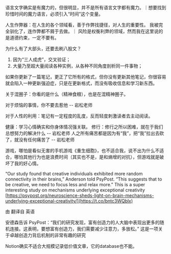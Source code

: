 语言文字确实是有魔力的，但很明显，并不是所有语言文字都有魔力。｜想要找到珍惜时间的魔力语言，必须引入“时间”这个变量。

人生作弊器：在人生的各个领域看，善于作弊找捷径，对人生的重要性。
我被完全驯化了，连作弊都不屑于去做。｜ 风险是权衡利弊的领域，然而我在这里说的是道德约束，一定不要有。

为什么有了大部头，还要去刷八股文？
1. 因为“三人成虎”，交叉验证；
2. 大量乃至超大量阅读各种实例，从各种不同角度剖析同一件事物；

如果你更新了一篇笔记，更正了它所有的格式，但你没有更新其他笔记，你很容易就会陷入一种更新强迫症，只是在更新格式，而没有吸收信息和学习新东西。

关于混圈子：你看的是什么（精神食粮），也是在混精神圈子。

对于烦恼的事情，你不要去惹他 -- 岩松老师

对于人性的利用：笔记有一定程度的乱度，反而轻度刺激读者去主动阅读。

健康：学习心情确实和你身体情况强关联。
修行：修行之所以困难，就在于我们总想努力的解决什么 -- 岩松老师
人之所有痛苦都是因为有“我”，把“我”拉出去砍了，就没有任何痛苦了 -- 岩松老师

游戏，哪怕是看似无害的手机游戏《重生细胞》，也不适合我，说不出为什么不适合，哪怕其他行为也是浪费时间（其实也不是，是和熵增的对抗），但游戏就是破坏了我的好心情。


“Our study found that creative individuals exhibited more random connectivity in their brains,” Anderson told PsyPost. “This suggests that to be creative, we need to focus less and relax more.” This is a super interesting study on mechanisms underlying exceptional creativity [https://psypost.org/neuroscience-sheds-light-on-brain-mechanisms-underlying-exceptional-creativity/](https://t.co/bntc3WQblx)

由 [](https://translate.google.com/)翻译自 英语

安德森告诉 PsyPost：“我们的研究发现，富有创造力的人大脑中表现出更多的随机连接。这表明，要想富有创造力，我们需要减少注意力，多放松。” 这是一项关于卓越创造力背后机制的非常有趣的研究

Notion确实不适合大规模记录低价值文章，它的database也不能。
